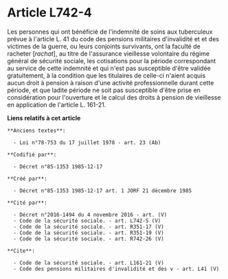 # Article L742-4

Les personnes qui ont bénéficié de l'indemnité de soins aux tuberculeux prévue à l'article L. 41 du code des pensions
militaires d'invalidité et et des victimes de la guerre, ou leurs conjoints survivants, ont la faculté de racheter
[*rachat*], au titre de l'assurance vieillesse volontaire du régime général de sécurité sociale, les cotisations pour la
période correspondant au service de cette indemnité et qui n'est pas susceptible d'être validée gratuitement, à la condition
que les titulaires de celle-ci n'aient acquis aucun droit à pension à raison d'une activité professionnelle durant cette
période, et que ladite période ne soit pas susceptible d'être prise en considération pour l'ouverture et le calcul des droits
à pension de vieillesse en application de l'article L. 161-21.

**Liens relatifs à cet article**

	**Anciens textes**:

	  - Loi n°78-753 du 17 juillet 1978 - art. 23 (Ab)

	**Codifié par**:

	  - Décret n°85-1353 1985-12-17

	**Créé par**:

	  - Décret n°85-1353 1985-12-17 art. 1 JORF 21 décembre 1985

	**Cité par**:

	  - Décret n°2016-1494 du 4 novembre 2016 - art. (V)
	  - Code de la sécurité sociale. - art. L742-5 (V)
	  - Code de la sécurité sociale. - art. R351-17 (V)
	  - Code de la sécurité sociale. - art. R351-19 (V)
	  - Code de la sécurité sociale. - art. R742-26 (V)

	**Cite**:

	  - Code de la sécurité sociale. - art. L161-21 (V)
	  - Code des pensions militaires d'invalidité et des v - art. L41 (V)
